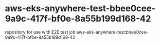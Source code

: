 # aws-eks-anywhere-test-bbee0cee-9a9c-417f-bf0e-8a55b199d168-42
repository for use with E2E test job aws-eks-anywhere-test:bbee0cee-9a9c-417f-bf0e-8a55b199d168-42
